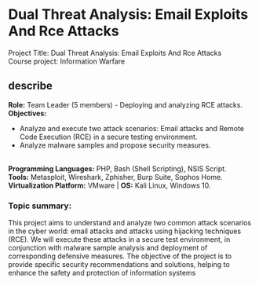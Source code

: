 # Dual Threat Analysis: Email Exploits And Rce Attacks 
Project Title: Dual Threat Analysis: Email Exploits And Rce Attacks 
<br>Course project: Information Warfare
## describe
**Role:** Team Leader (5 members) - Deploying and analyzing RCE attacks. 
<br>**Objectives:** 
- Analyze and execute two attack scenarios: Email attacks and Remote Code Execution (RCE) in a secure testing environment. 
- Analyze malware samples and propose security measures.

<br>**Programming Languages:** PHP, Bash (Shell Scripting), NSIS Script. 
<br>**Tools:** Metasploit, Wireshark, Zphisher, Burp Suite, Sophos Home. 
<br>**Virtualization Platform:** VMware | **OS:** Kali Linux, Windows 10.

### Topic summary:
This project aims to understand and analyze two common attack scenarios in the cyber world: email attacks and attacks using hijacking techniques (RCE). We will execute these attacks in a secure test environment, in conjunction with malware sample analysis and deployment of corresponding defensive measures. The objective of the project is to provide specific security recommendations and solutions, helping to enhance the safety and protection of information systems
### 
